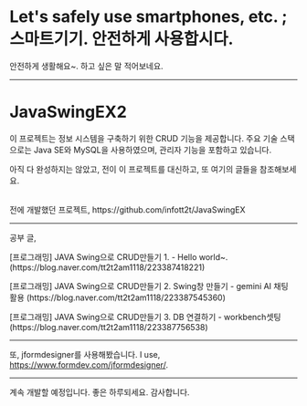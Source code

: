 # Let's safely use smartphones, etc. ; 스마트기기. 안전하게 사용합시다.

안전하게 생활해요~. 하고 싶은 말 적어보네요. 

---

# JavaSwingEX2

이 프로젝트는 정보 시스템을 구축하기 위한 CRUD 기능을 제공합니다. 주요 기술 스택으로는 Java SE와 MySQL을 사용하였으며, 관리자 기능을 포함하고 있습니다.

아직 다 완성하지는 않았고, 전이 이 프로젝트를 대신하고, 또 여기의 글들을 참조해보세요.

<br/>
전에 개발했던 프로젝트, https://github.com/infott2t/JavaSwingEX

---


공부 글, 
<P>[프로그래밍] JAVA Swing으로 CRUD만들기 1. - Hello world~.                       (https://blog.naver.com/tt2t2am1118/223387418221)</P>
<p>[프로그래밍] JAVA Swing으로 CRUD만들기 2. Swing창 만들기 - gemini AI 채팅 활용    (https://blog.naver.com/tt2t2am1118/223387545360)
<p>[프로그래밍] JAVA Swing으로 CRUD만들기 3. DB 연결하기 - workbench셋팅             (https://blog.naver.com/tt2t2am1118/223387756538)</p>

---


또, jformdesigner를 사용해봤습니다.  I use, https://www.formdev.com/jformdesigner/.


---

계속 개발할 예정입니다. 좋은 하루되세요. 감사합니다.


